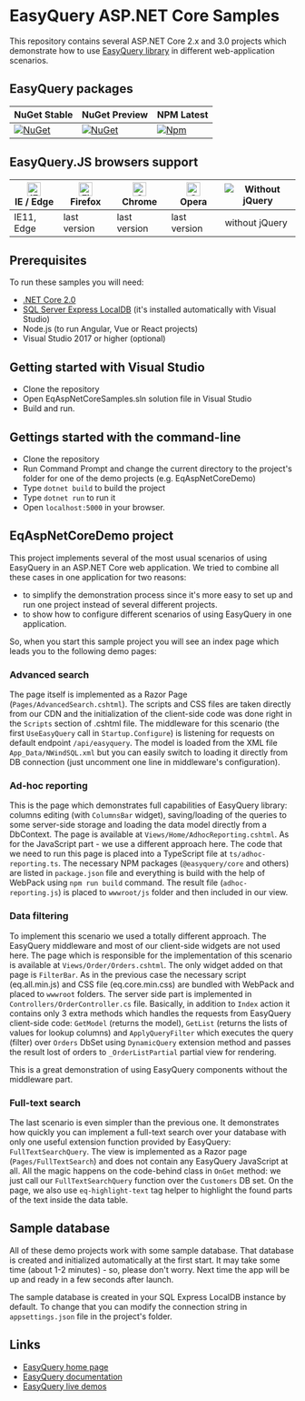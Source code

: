 # EasyQuery ASP.NET Core Samples

This repository contains several ASP.NET Core 2.x and 3.0 projects which demonstrate how to use [EasyQuery library](https://korzh.com/easyquery) in different web-application scenarios.

## EasyQuery packages

|NuGet Stable|NuGet Preview|NPM Latest|
|---|---|---|
|[![NuGet](https://img.shields.io/nuget/v/Korzh.EasyQuery.AspNetCore)](https://www.nuget.org/packages/Korzh.EasyQuery.AspNetCore)|[![NuGet](https://img.shields.io/nuget/vpre/Korzh.EasyQuery.AspNetCore)](https://www.nuget.org/packages/Korzh.EasyQuery.AspNetCore)|[![Npm](https://img.shields.io/npm/v/@easyquery/ui/latest)](https://www.npmjs.com/package/@easyquery/ui)|

## EasyQuery.JS browsers support

| [<img src="https://raw.githubusercontent.com/alrra/browser-logos/master/src/edge/edge_48x48.png" alt="IE / Edge" width="24px" height="24px" />](http://godban.github.io/browsers-support-badges/)</br>IE / Edge | [<img src="https://raw.githubusercontent.com/alrra/browser-logos/master/src/firefox/firefox_48x48.png" alt="Firefox" width="24px" height="24px" />](http://godban.github.io/browsers-support-badges/)</br>Firefox | [<img src="https://raw.githubusercontent.com/alrra/browser-logos/master/src/chrome/chrome_48x48.png" alt="Chrome" width="24px" height="24px" />](http://godban.github.io/browsers-support-badges/)</br>Chrome | [<img src="https://raw.githubusercontent.com/alrra/browser-logos/master/src/opera/opera_48x48.png" alt="Opera" width="24px" height="24px" />](http://godban.github.io/browsers-support-badges/)</br>Opera | ![Without jQuery](https://i.ibb.co/ZKSGMjt/no-jquery-logo.jpg)
| --------- | --------- | --------- | --------- | --------- |
| IE11, Edge| last version| last version| last version | without jQuery |


## Prerequisites

To run these samples you will need:

* [.NET Core 2.0](https://www.microsoft.com/net/core)
* [SQL Server Express LocalDB](https://www.microsoft.com/en-us/sql-server/sql-server-editions-express) (it's installed automatically with Visual Studio)
* Node.js (to run Angular, Vue or React projects)
* Visual Studio 2017 or higher (optional)

## Getting started with Visual Studio 

* Clone the repository
* Open EqAspNetCoreSamples.sln solution file in Visual Studio
* Build and run.

## Gettings started with the command-line

* Clone the repository
* Run Command Prompt and change the current directory to the project's folder for one of the demo projects (e.g. EqAspNetCoreDemo)
* Type `dotnet build` to build the project
* Type `dotnet run` to run it
* Open `localhost:5000` in your browser.

## EqAspNetCoreDemo project

This project implements several of the most usual scenarios of using EasyQuery in an ASP.NET Core web application. We tried to combine all these cases in one application for two reasons:

* to simplify the demonstration process since it's more easy to set up and run one project instead of several different projects.
* to show how to configure different scenarios of using EasyQuery in one application.

So, when you start this sample project you will see an index page which leads you to the following demo pages:

### Advanced search

The page itself is implemented as a Razor Page (`Pages/AdvancedSearch.cshtml`). The scripts and CSS files are taken directly from our CDN and the initialization of the client-side code was done right in the `Scripts` section of .cshtml file.
The middleware for this scenario (the first `UseEasyQuery` call in `Startup.Configure`) is listening for requests on default endpoint `/api/easyquery`. The model is loaded from the XML file `App_Data/NWindSQL.xml` but you can easily switch to loading it directly from DB connection (just uncomment one line in middleware's configuration).

### Ad-hoc reporting

This is the page which demonstrates full capabilities of EasyQuery library: columns editing (with `ColumnsBar` widget), saving/loading of the queries to some server-side storage and loading the data model directly from a DbContext.
The page is available at `Views/Home/AdhocReporting.cshtml`. As for the JavaScript part - we use a different approach here. The code that we need to run this page is placed into a TypeScript file at `ts/adhoc-reporting.ts`. The necessary NPM packages (`@easyquery/core` and others) are listed in `package.json` file and everything is build with the help of WebPack using `npm run build` command. 
The result file (`adhoc-reporting.js`) is placed to `wwwroot/js` folder and then included in our view.

### Data filtering

To implement this scenario we used a totally different approach. The EasyQuery middleware and most of our client-side widgets are not used here. The page which is responsible for the implementation of this scenario is available at `Views/Order/Orders.cshtml`. The only widget added on that page is `FilterBar`. As in the previous case the necessary script (eq.all.min.js) and CSS file (eq.core.min.css) are bundled with WebPack and placed to `wwwroot` folders.
The server side part is implemented in `Controllers/OrderController.cs` file. Basically, in addition to `Index` action it contains only 3 extra methods which handles the requests from EasyQuery client-side code: `GetModel` (returns the model), `GetList` (returns the lists of values for lookup columns) and `ApplyQueryFilter` which executes the query (filter) over `Orders` DbSet using `DynamicQuery` extension method and passes the result lost of orders to `_OrderListPartial` partial view for rendering.

This is a great demonstration of using EasyQuery components without the middleware part.

### Full-text search

The last scenario is even simpler than the previous one. It demonstrates how quickly you can implement a full-text search over your database with only one useful extension function provided by EasyQuery: `FullTextSearchQuery`.
The view is implemented as a Razor page (`Pages/FullTextSearch`) and does not contain any EasyQuery JavaScript at all. All the magic happens on the code-behind class in `OnGet` method: we just call our `FullTextSearchQuery` function over the `Customers` DB set.
On the page, we also use `eq-highlight-text` tag helper to highlight the found parts of the text inside the data table.

## Sample database

All of these demo projects work with some sample database. That database is created and initialized automatically at the first start. It may take some time (about 1-2 minutes) - so, please don't worry. Next time the app will be up and ready in a few seconds after launch.

The sample database is created in your SQL Express LocalDB instance by default. To change that you can modify the connection string in `appsettings.json` file in the project's folder.

## Links

* [EasyQuery home page](https://korzh.com/easyquery)
* [EasyQuery documentation](https://korzh.com/easyquery/docs)
* [EasyQuery live demos](http://demo.easyquerybuilder.com)
